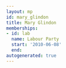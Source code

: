 ```yaml
---
layout: mp
id: mary_glindon
title: Mary Glindon
memberships:
- id: lab
  name: Labour Party
  start: '2010-06-08'
  end: 
autogenerated: true
---
```

